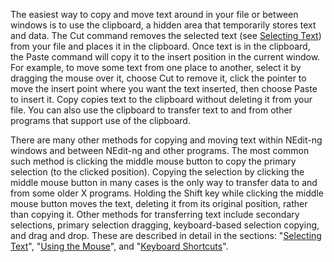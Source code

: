 
The easiest way to copy and move text around in your file or between
windows is to use the clipboard, a hidden area that temporarily
stores text and data. The Cut command removes the selected text (see
[Selecting Text](02.md)) from your file and places it in the
clipboard. Once text is in the clipboard, the Paste command will copy it
to the insert position in the current window. For example, to move some
text from one place to another, select it by dragging the mouse over it,
choose Cut to remove it, click the pointer to move the insert point
where you want the text inserted, then choose Paste to insert it. Copy
copies text to the clipboard without deleting it from your file. You can
also use the clipboard to transfer text to and from other programs
that support use of the clipboard.

There are many other methods for copying and moving text within NEdit-ng windows and between NEdit-ng and other programs. The most common such method is clicking the middle mouse button to copy the primary selection (to the clicked position). Copying the selection by clicking the middle mouse button in many cases is the only way to transfer data to and from some older X programs. Holding the Shift key while clicking the middle mouse button moves the text, deleting it from its original position, rather than copying it. Other methods for transferring text include secondary selections, primary selection dragging, keyboard-based selection copying, and drag and drop. These are described in detail in the sections: "[Selecting Text](02.md)", "[Using the Mouse](05.md)", and "[Keyboard Shortcuts](06.md)".
